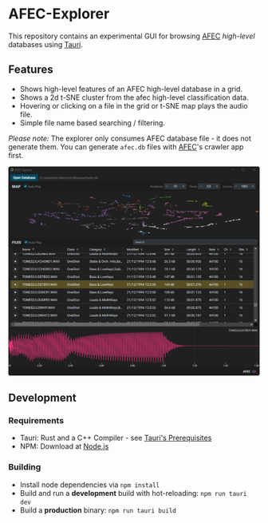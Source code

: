 # AFEC-Explorer

This repository contains an experimental GUI for browsing [AFEC](https://github.com/emuell/AFEC) *high-level* databases using [Tauri](https://tauri.app).


## Features

- Shows high-level features of an AFEC high-level database in a grid.
- Shows a 2d t-SNE cluster from the afec high-level classification data.
- Hovering or clicking on a file in the grid or t-SNE map plays the audio file.
- Simple file name based searching / filtering.

*Please note:* The explorer only consumes AFEC database file - it does not generate them. 
You can generate `afec.db` files with [AFEC](https://github.com/emuell/AFEC)'s crawler app first.

![Screenshot](./screenshot.png "AFEC Explorer")


## Development

### Requirements

- Tauri: Rust and a C++ Compiler - see [Tauri's Prerequisites](https://tauri.app/v1/guides/getting-started/prerequisites)
- NPM: Download at [Node.js](https://nodejs.org/en/)

### Building

- Install node dependencies via `npm install`
- Build and run a **development** build with hot-reloading: `npm run tauri dev`
- Build a **production** binary: `npm run tauri build`
